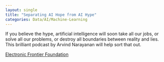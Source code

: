 ```yaml
---
layout: single
title: "Separating AI Hope from AI Hype"
categories: Data/AI/Machine-Learning
---
```


If you believe the hype, artificial intelligence will soon take all our jobs, or solve all our problems, or destroy all boundaries between reality and lies. This brilliant podcast by Arvind Narayanan will help sort that out.

[Electronic Frontier Foundation](https://www.eff.org/deeplinks/2025/08/podcast-episode-separating-ai-hope-ai-hype)